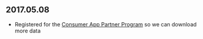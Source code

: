 ## 2017.05.08

- Registered for the [Consumer App Partner
  Program](https://developer.linkedin.com/partner-programs/consumer) so we can
  download more data
